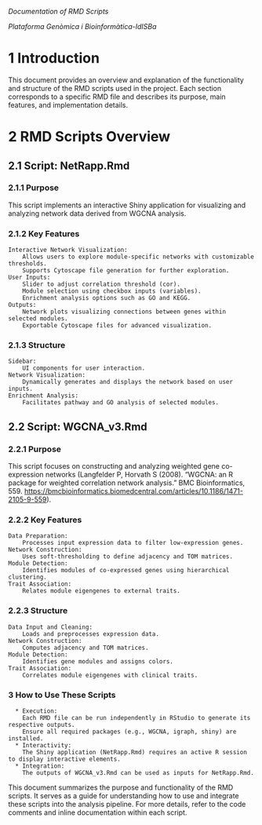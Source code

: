 *Documentation of RMD Scripts*

*Plataforma Genòmica i Bioinformàtica-IdISBa*


# 1 Introduction

This document provides an overview and explanation of the functionality and structure of the RMD scripts used in the project. Each section corresponds to a specific RMD file and describes its purpose, main features, and implementation details.
# 2 RMD Scripts Overview

## 2.1 Script: NetRapp.Rmd
### 2.1.1 Purpose

This script implements an interactive Shiny application for visualizing and analyzing network data derived from WGCNA analysis.
### 2.1.2 Key Features

    Interactive Network Visualization:
        Allows users to explore module-specific networks with customizable thresholds.
        Supports Cytoscape file generation for further exploration.
    User Inputs:
        Slider to adjust correlation threshold (cor).
        Module selection using checkbox inputs (variables).
        Enrichment analysis options such as GO and KEGG.
    Outputs:
        Network plots visualizing connections between genes within selected modules.
        Exportable Cytoscape files for advanced visualization.

### 2.1.3 Structure

    Sidebar:
        UI components for user interaction.
    Network Visualization:
        Dynamically generates and displays the network based on user inputs.
    Enrichment Analysis:
        Facilitates pathway and GO analysis of selected modules.

## 2.2 Script: WGCNA_v3.Rmd
### 2.2.1 Purpose

This script focuses on constructing and analyzing weighted gene co-expression networks (Langfelder P, Horvath S (2008). “WGCNA: an R package for weighted correlation network analysis.” BMC Bioinformatics, 559. https://bmcbioinformatics.biomedcentral.com/articles/10.1186/1471-2105-9-559).

### 2.2.2 Key Features

    Data Preparation:
        Processes input expression data to filter low-expression genes.
    Network Construction:
        Uses soft-thresholding to define adjacency and TOM matrices.
    Module Detection:
        Identifies modules of co-expressed genes using hierarchical clustering.
    Trait Association:
        Relates module eigengenes to external traits.

### 2.2.3 Structure

    Data Input and Cleaning:
        Loads and preprocesses expression data.
    Network Construction:
        Computes adjacency and TOM matrices.
    Module Detection:
        Identifies gene modules and assigns colors.
    Trait Association:
        Correlates module eigengenes with clinical traits.

### 3 How to Use These Scripts

      * Execution:
        Each RMD file can be run independently in RStudio to generate its respective outputs.
        Ensure all required packages (e.g., WGCNA, igraph, shiny) are installed.
      * Interactivity:
        The Shiny application (NetRapp.Rmd) requires an active R session to display interactive elements.
      * Integration:
        The outputs of WGCNA_v3.Rmd can be used as inputs for NetRapp.Rmd.



This document summarizes the purpose and functionality of the RMD scripts. It serves as a guide for understanding how to use and integrate these scripts into the analysis pipeline. For more details, refer to the code comments and inline documentation within each script.
